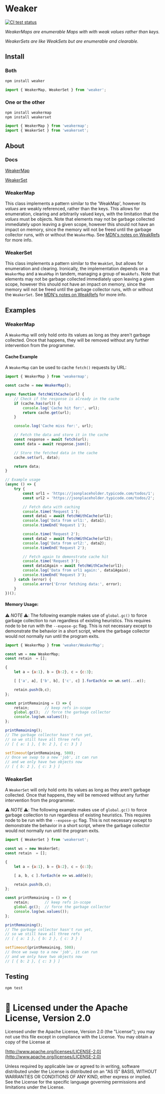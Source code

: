 # Weaker

[![CI test status](https://github.com/seanmorris/weaker/actions/workflows/test.yaml/badge.svg)](https://github.com/seanmorris/Weaker/actions)

*WeakerMaps are enumerable Maps with with weak values rather than keys.*

*WeakerSets are like WeakSets but are enumerable and clearable.*

## Install
### Both
```bash
npm install weaker
```

```javascript
import { WeakerMap, WeakerSet } from 'weaker';
```

### One or the other
```bash
npm install weakermap
npm install weakerset
```

```javascript
import { WeakerMap } from 'weakermap';
import { WeakerSet } from 'weakerset';
```

## About

### Docs

[WeakerMap](https://github.com/seanmorris/Weaker/tree/master/weakermap)

[WeakerSet](https://github.com/seanmorris/Weaker/tree/master/weakerset)

### WeakerMap
This class implements a pattern similar to the 'WeakMap', however its *values* are weakly referenced, rather than the keys. This allows for enumeration, clearing and arbitrarily valued keys, with the limitation that the *values* must be objects. Note that elements may not be garbage collected immediately upon leaving a given scope, however this should not have an impact on memory, since the memory will not be freed until the garbage collector runs, with or without the `WeakerMap`. See [MDN's notes on WeakRefs](https://developer.mozilla.org/en-US/docs/Web/JavaScript/Reference/Global_Objects/WeakRef#notes_on_weakrefs) for more info.

### WeakerSet
This class implements a pattern similar to the `WeakSet`, but allows for enumeration and clearing. Ironically, the implementation depends on a `WeakerMap` and a `WeakMap` in tandem, managing a group of `WeakRefs`. Note that elements may not be garbage collected immediately upon leaving a given scope, however this should not have an impact on memory, since the memory will not be freed until the garbage collector runs, with or without the `WeakerSet`. See [MDN's notes on WeakRefs](https://developer.mozilla.org/en-US/docs/Web/JavaScript/Reference/Global_Objects/WeakRef#notes_on_weakrefs) for more info.

## Examples
### WeakerMap
A `WeakerMap` will only hold onto its values as long as they aren't garbage collected. Once that happens, they will be removed without any further intervention from the programmer.

#### Cache Example

A `WeakerMap` can be used to cache `fetch()` requests by URL:

```javascript
import { WeakerMap } from 'weakermap';

const cache = new WeakerMap();

async function fetchWithCache(url) {
    // Check if the response is already in the cache
    if (cache.has(url)) {
        console.log('Cache hit for:', url);
        return cache.get(url);
    }

    console.log('Cache miss for:', url);

    // Fetch the data and store it in the cache
    const response = await fetch(url);
    const data = await response.json();

    // Store the fetched data in the cache
    cache.set(url, data);

    return data;
}

// Example usage
(async () => {
    try {
        const url1 = 'https://jsonplaceholder.typicode.com/todos/1';
        const url2 = 'https://jsonplaceholder.typicode.com/todos/2';

        // Fetch data with caching
        console.time('Request 1');
        const data1 = await fetchWithCache(url1);
        console.log('Data from url1:', data1);
        console.timeEnd('Request 1');

        console.time('Request 2');
        const data2 = await fetchWithCache(url2);
        console.log('Data from url2:', data2);
        console.timeEnd('Request 2');

        // Fetch again to demonstrate cache hit
        console.time('Request 3');
        const data1Again = await fetchWithCache(url1);
        console.log('Data from url1 again:', data1Again);
        console.timeEnd('Request 3');
    } catch (error) {
        console.error('Error fetching data:', error);
    }
})();
```

#### Memory Usage:

⚠️ *NOTE* ⚠️: The following example makes use of `global.gc()` to force garbage collection to run regardless of existing heuristics. This requires node to be run with the `--expose-gc` flag. This is not necessary except to demonstrate the behavior in a short script, where the garbage collector would not normally run until the program exits.

```javascript
import { WeakerMap } from 'weaker/WeakerMap';

const wm = new WeakerMap;
const retain  = [];

{
    let a = {a:1}, b = {b:2}, c = {c:3};

    [ ['a', a], ['b', b], ['c', c] ].forEach(e => wm.set(...e));

    retain.push(b,c);
};

const printRemaining = () => {
    retain;       // keep refs in-scope
    global.gc();  // force the garbage collector
    console.log(wm.values());
};

printRemaining();
// The garbage collector hasn't run yet,
// so we still have all three refs
// [ { a: 1 }, { b: 2 }, { c: 3 } ]

setTimeout(printRemaining, 500);
// Once we swap to a new 'job', it can run
// and we only have two objects now
// [ { b: 2 }, { c: 3 } ]
```

### WeakerSet
A `WeakerSet` will only hold onto its values as long as they aren't garbage collected. Once that happens, they will be removed without any further intervention from the programmer.

⚠️ *NOTE* ⚠️: The following example makes use of `global.gc()` to force garbage collection to run regardless of existing heuristics. This requires node to be run with the `--expose-gc` flag. This is not necessary except to demonstrate the behavior in a short script, where the garbage collector would not normally run until the program exits.

```javascript
import { WeakerSet } from 'weakerset';

const ws = new WeakerSet;
const retain  = [];

{
    let a = {a:1}, b = {b:2}, c = {c:3};

    [ a, b, c ].forEach(e => ws.add(e));

    retain.push(b,c);
};

const printRemaining = () => {
    retain;       // keep refs in-scope
    global.gc();  // force the garbage collector
    console.log(ws.values());
};

printRemaining();
// The garbage collector hasn't run yet,
// so we still have all three refs
// [ { a: 1 }, { b: 2 }, { c: 3 } ]

setTimeout(printRemaining, 500);
// Once we swap to a new 'job', it can run
// and we only have two objects now
// [ { b: 2 }, { c: 3 } ]
```

## Testing
```bash
npm test
```

# 🍻 Licensed under the Apache License, Version 2.0

Licensed under the Apache License, Version 2.0 (the "License"); you may not use this file except in compliance with the License. You may obtain a copy of the License at

[http://www.apache.org/licenses/LICENSE-2.0](http://www.apache.org/licenses/LICENSE-2.0)

Unless required by applicable law or agreed to in writing, software distributed under the License is distributed on an "AS IS" BASIS, WITHOUT WARRANTIES OR CONDITIONS OF ANY KIND, either express or implied. See the License for the specific language governing permissions and limitations under the License.

